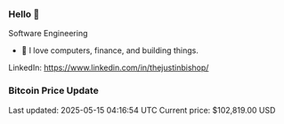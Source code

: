 ### Hello 🤙  

Software Engineering

- 🔭 I love computers, finance, and building things.
  
LinkedIn: https://www.linkedin.com/in/thejustinbishop/  












































































































### Bitcoin Price Update
Last updated: 2025-05-15 04:16:54 UTC
Current price: $102,819.00 USD
